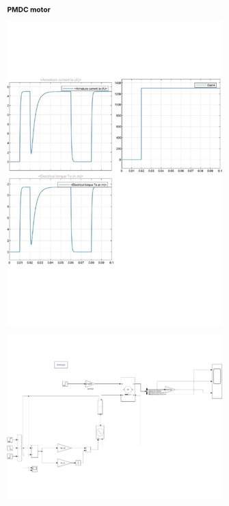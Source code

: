 
### PMDC motor
![motor_torque1](./motor_torque_1.jpg)

![torque_control2](./torque_control2_1.jpg)
